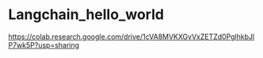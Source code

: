 # Langchain_hello_world
https://colab.research.google.com/drive/1cVA8MVKXGvVxZETZd0PglhkbJlP7wk5P?usp=sharing
